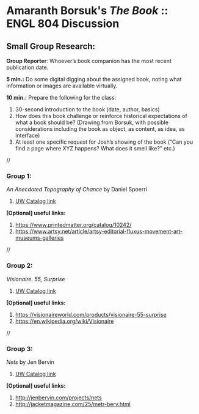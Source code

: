 # Amaranth Borsuk's _The Book_  ::  ENGL 804 Discussion

## Small Group Research:
**Group Reporter**: Whoever’s book companion has the most recent publication date. 

**5 min.:** Do some digital digging about the assigned book, noting what information or images are available virtually. 

**10 min.:** Prepare the following for the class:
1. 30-second introduction to the book (date, author, basics)
2. How does this book challenge or reinforce historical expectations of what a book should be? (Drawing from Borsuk, with possible considerations including the book as object, as content, as idea, as interface)
3. At least one specific request for Josh’s showing of the book (“Can you find a page where XYZ happens? What does it smell like?” etc.)

//

### Group 1: 
_An Anecdoted Topography of Chance_  by Daniel Spoerri</br>
1. [UW Catalog link](https://search.library.wisc.edu/catalog/999484529002121)

**[Optional] useful links:**</br>
1. https://www.printedmatter.org/catalog/10242/
2. https://www.artsy.net/article/artsy-editorial-fluxus-movement-art-museums-galleries 

//

### Group 2: 
_Visionaire. 55, Surprise_
1. [UW Catalog link](https://search.library.wisc.edu/catalog/9910087741202121)

**[Optional] useful links:**</br>
1. https://visionaireworld.com/products/visionaire-55-surprise
2. https://en.wikipedia.org/wiki/Visionaire 

//

### Group 3: 
_Nets_ by Jen Bervin
1. [UW Catalog link](https://search.library.wisc.edu/catalog/9910008686902121) 

**[Optional] useful links:**</br>
1. http://jenbervin.com/projects/nets
2. http://jacketmagazine.com/25/metr-berv.html 

